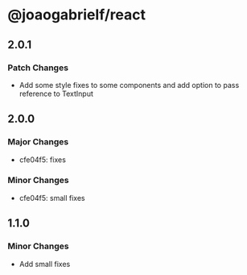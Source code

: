 # @joaogabrielf/react

## 2.0.1

### Patch Changes

- Add some style fixes to some components and add option to pass reference to TextInput

## 2.0.0

### Major Changes

- cfe04f5: fixes

### Minor Changes

- cfe04f5: small fixes

## 1.1.0

### Minor Changes

- Add small fixes
